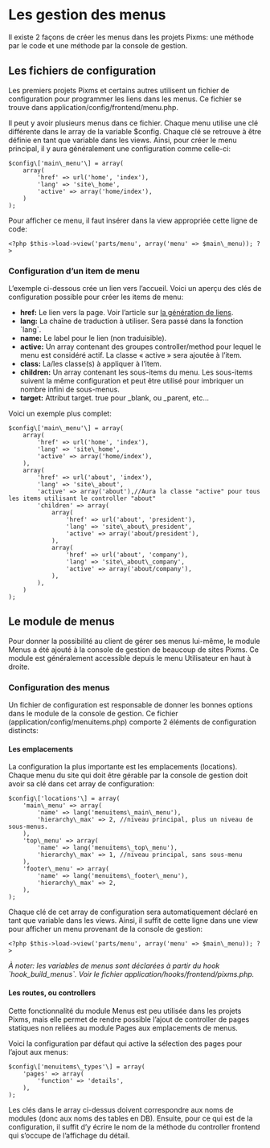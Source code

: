 # Les gestion des menus

Il existe 2 façons de créer les menus dans les projets Pixms: une méthode par le code et une méthode par la console de gestion.

Les fichiers de configuration
-----------------------------

Les premiers projets Pixms et certains autres utilisent un fichier de configuration pour programmer les liens dans les menus. Ce fichier se trouve dans application/config/frontend/menu.php.

Il peut y avoir plusieurs menus dans ce fichier. Chaque menu utilise une clé différente dans le array de la variable $config. Chaque clé se retrouve à être définie en tant que variable dans les views. Ainsi, pour créer le menu principal, il y aura généralement une configuration comme celle-ci:

    $config\['main\_menu'\] = array(
        array(
            'href' => url('home', 'index'),
            'lang' => 'site\_home',
            'active' => array('home/index'),
        )
    );

Pour afficher ce menu, il faut insérer dans la view appropriée cette ligne de code:

    <?php $this->load->view('parts/menu', array('menu' => $main\_menu)); ?>

### Configuration d’un item de menu

L’exemple ci-dessous crée un lien vers l’accueil. Voici un aperçu des clés de configuration possible pour créer les items de menu:

*   **href:** Le lien vers la page. Voir l’article sur [la génération de liens](http://docs.pixelcircusclient.com/blog/generation-de-liens-depuis-le-code/).
*   **lang:** La chaîne de traduction à utiliser. Sera passé dans la fonction \`lang\`.
*   **name:** Le label pour le lien (non traduisible).
*   **active:** Un array contenant des groupes controller/method pour lequel le menu est considéré actif. La classe « active » sera ajoutée à l’item.
*   **class:** La/les classe(s) à appliquer à l’item.
*   **children:** Un array contenant les sous-items du menu. Les sous-items suivent la même configuration et peut être utilisé pour imbriquer un nombre infini de sous-menus.
*   **target:** Attribut target. true pour \_blank, ou  \_parent, etc…

Voici un exemple plus complet:

    $config\['main\_menu'\] = array(
        array(
            'href' => url('home', 'index'),
            'lang' => 'site\_home',
            'active' => array('home/index'),
        ),
        array(
            'href' => url('about', 'index'),
            'lang' => 'site\_about',
            'active' => array('about'),//Aura la classe "active" pour tous les items utilisant le controller "about"
            'children' => array(
                array(
                    'href' => url('about', 'president'),
                    'lang' => 'site\_about\_president',
                    'active' => array('about/president'),
                ),
                array(
                    'href' => url('about', 'company'),
                    'lang' => 'site\_about\_company',
                    'active' => array('about/company'),
                ),
            ),
        )
    );

Le module de menus
------------------

Pour donner la possibilité au client de gérer ses menus lui-même, le module Menus a été ajouté à la console de gestion de beaucoup de sites Pixms. Ce module est généralement accessible depuis le menu Utilisateur en haut à droite.

### Configuration des menus

Un fichier de configuration est responsable de donner les bonnes options dans le module de la console de gestion. Ce fichier (application/config/menuitems.php) comporte 2 éléments de configuration distincts:

#### Les emplacements

La configuration la plus importante est les emplacements (locations). Chaque menu du site qui doit être gérable par la console de gestion doit avoir sa clé dans cet array de configuration:

    $config\['locations'\] = array(
        'main\_menu' => array(
            'name' => lang('menuitems\_main\_menu'),
            'hierarchy\_max' => 2, //niveau principal, plus un niveau de sous-menus.
        ),
        'top\_menu' => array(
            'name' => lang('menuitems\_top\_menu'),
            'hierarchy\_max' => 1, //niveau principal, sans sous-menu
        ),
        'footer\_menu' => array(
            'name' => lang('menuitems\_footer\_menu'),
            'hierarchy\_max' => 2,
        ),
    );

Chaque clé de cet array de configuration sera automatiquement déclaré en tant que variable dans les views. Ainsi, il suffit de cette ligne dans une view pour afficher un menu provenant de la console de gestion:

    <?php $this->load->view('parts/menu', array('menu' => $main\_menu)); ?>

_À noter: les variables de menus sont déclarées à partir du hook \`hook\_build\_menus\`. Voir le fichier application/hooks/frontend/pixms.php._

#### Les routes, ou controllers

Cette fonctionnalité du module Menus est peu utilisée dans les projets Pixms, mais elle permet de rendre possible l’ajout de controller de pages statiques non reliées au module Pages aux emplacements de menus.

Voici la configuration par défaut qui active la sélection des pages pour l’ajout aux menus:

    $config\['menuitems\_types'\] = array(
        'pages' => array(
            'function' => 'details',
        ),
    );

Les clés dans le array ci-dessus doivent correspondre aux noms de modules (donc aux noms des tables en DB). Ensuite, pour ce qui est de la configuration, il suffit d’y écrire le nom de la méthode du controller frontend qui s’occupe de l’affichage du détail.